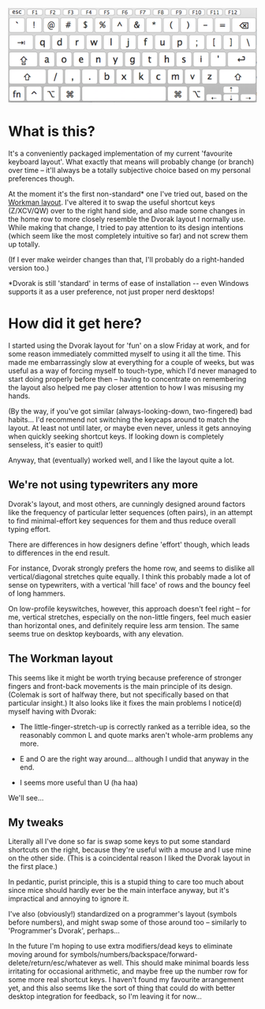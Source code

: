 ![Diagram of the layout](/layout.png)

What is this?
=============

It's a conveniently packaged implementation of my current 'favourite keyboard layout'. What exactly that means will probably change (or branch) over time – it'll always be a totally subjective choice based on my personal preferences though.

At the moment it's the first non-standard* one I've tried out, based on the [Workman layout](http://www.workmanlayout.com/). I've altered it to swap the useful shortcut keys (Z/XCV/QW) over to the right hand side, and also made some changes in the home row to more closely resemble the Dvorak layout I normally use. While making that change, I tried to pay attention to its design intentions (which seem like the most completely intuitive so far) and not screw them up totally.

(If I ever make weirder changes than that, I'll probably do a right-handed version too.)

*Dvorak is still 'standard' in terms of ease of installation -- even Windows supports it as a user preference, not just proper nerd desktops!


How did it get here?
====================

I started using the Dvorak layout for 'fun' on a slow Friday at work, and for some reason immediately committed myself to using it all the time. This made me embarrassingly slow at everything for a couple of weeks, but was useful as a way of forcing myself to touch-type, which I'd never managed to start doing properly before then – having to concentrate on remembering the layout also helped me pay closer attention to how I was misusing my hands.

(By the way, if you've got similar (always-looking-down, two-fingered) bad habits... I'd recommend not switching the keycaps around to match the layout. At least not until later, or maybe even never, unless it gets annoying when quickly seeking shortcut keys. If looking down is completely senseless, it's easier to quit!)

Anyway, that (eventually) worked well, and I like the layout quite a lot.


We're not using typewriters any more
------------------------------------

Dvorak's layout, and most others, are cunningly designed around factors like the frequency of particular letter sequences (often pairs), in an attempt to find minimal-effort key sequences for them and thus reduce overall typing effort.

There are differences in how designers define 'effort' though, which leads to differences in the end result.

For instance, Dvorak strongly prefers the home row, and seems to dislike all vertical/diagonal stretches quite equally. I think this probably made a lot of sense on typewriters, with a vertical 'hill face' of rows and the bouncy feel of long hammers.

On low-profile keyswitches, however, this approach doesn't feel right – for me, vertical stretches, especially on the non-little fingers, feel much easier than horizontal ones, and definitely require less arm tension. The same seems true on desktop keyboards, with any elevation.


The Workman layout
------------------

This seems like it might be worth trying because preference of stronger fingers and front-back movements is the main principle of its design. (Colemak is sort of halfway there, but not specifically based on that particular insight.) It also looks like it fixes the main problems I notice(d) myself having with Dvorak:

- The little-finger-stretch-up is correctly ranked as a terrible idea, so the reasonably common L and quote marks aren't whole-arm problems any more.

- E and O are the right way around... although I undid that anyway in the end.

- I seems more useful than U (ha haa)

We'll see...


My tweaks
---------

Literally all I've done so far is swap some keys to put some standard shortcuts on the right, because they're useful with a mouse and I use mine on the other side. (This is a coincidental reason I liked the Dvorak layout in the first place.)

In pedantic, purist principle, this is a stupid thing to care too much about since mice should hardly ever be the main interface anyway, but it's impractical and annoying to ignore it.

I've also (obviously!) standardized on a programmer's layout (symbols before numbers), and might swap some of those around too – similarly to 'Programmer's Dvorak', perhaps...

In the future I'm hoping to use extra modifiers/dead keys to eliminate moving around for symbols/numbers/backspace/forward-delete/return/esc/whatever as well. This should make minimal boards less irritating for occasional arithmetic, and maybe free up the number row for some more real shortcut keys. I haven't found my favourite arrangement yet, and this also seems like the sort of thing that could do with better desktop integration for feedback, so I'm leaving it for now...
